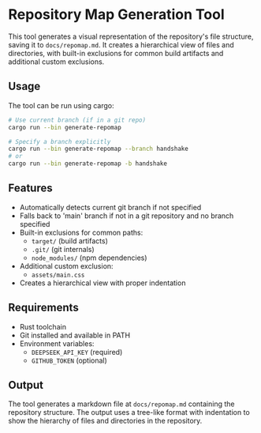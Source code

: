 # Repository Map Generation Tool

This tool generates a visual representation of the repository's file structure, saving it to `docs/repomap.md`. It creates a hierarchical view of files and directories, with built-in exclusions for common build artifacts and additional custom exclusions.

## Usage

The tool can be run using cargo:

```bash
# Use current branch (if in a git repo)
cargo run --bin generate-repomap

# Specify a branch explicitly
cargo run --bin generate-repomap --branch handshake
# or
cargo run --bin generate-repomap -b handshake
```

## Features

- Automatically detects current git branch if not specified
- Falls back to 'main' branch if not in a git repository and no branch specified
- Built-in exclusions for common paths:
  - `target/` (build artifacts)
  - `.git/` (git internals)
  - `node_modules/` (npm dependencies)
- Additional custom exclusion:
  - `assets/main.css`
- Creates a hierarchical view with proper indentation

## Requirements

- Rust toolchain
- Git installed and available in PATH
- Environment variables:
  - `DEEPSEEK_API_KEY` (required)
  - `GITHUB_TOKEN` (optional)

## Output

The tool generates a markdown file at `docs/repomap.md` containing the repository structure. The output uses a tree-like format with indentation to show the hierarchy of files and directories in the repository.
